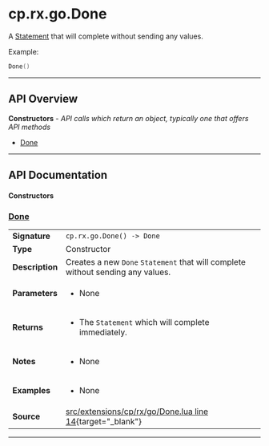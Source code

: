 # cp.rx.go.Done

A [Statement](cp.rx.go.Statement.md) that will complete without sending any values.

Example:

```lua
Done()
```

---

## API Overview
**Constructors** - _API calls which return an object, typically one that offers API methods_
 * [Done](#done)


---

## API Documentation

#### Constructors


### [Done](#done)

|                                             |                                                                                     |
| --------------------------------------------|-------------------------------------------------------------------------------------|
| **Signature**                               | `cp.rx.go.Done() -> Done`                                                                    |
| **Type**                                    | Constructor                                                                     |
| **Description**                             | Creates a new `Done` `Statement` that will complete without sending any values.                                                                     |
| **Parameters**                              | <ul><li>None</li></ul> |
| **Returns**                                 | <ul><li>The `Statement` which will complete immediately.</li></ul>          |
| **Notes**                                   | <ul><li>None</li></ul> |
| **Examples**                                | <ul><li>None</li></ul> |
| **Source**                                  | [src/extensions/cp/rx/go/Done.lua line 14](https://github.com/CommandPost/CommandPost/blob/develop/src/extensions/cp/rx/go/Done.lua#L14){target="_blank"} |

---

